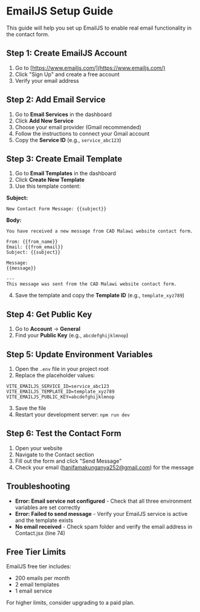 # EmailJS Setup Guide

This guide will help you set up EmailJS to enable real email functionality in the contact form.

## Step 1: Create EmailJS Account

1. Go to [https://www.emailjs.com/](https://www.emailjs.com/)
2. Click "Sign Up" and create a free account
3. Verify your email address

## Step 2: Add Email Service

1. Go to **Email Services** in the dashboard
2. Click **Add New Service**
3. Choose your email provider (Gmail recommended)
4. Follow the instructions to connect your Gmail account
5. Copy the **Service ID** (e.g., `service_abc123`)

## Step 3: Create Email Template

1. Go to **Email Templates** in the dashboard
2. Click **Create New Template**
3. Use this template content:

**Subject:**
```
New Contact Form Message: {{subject}}
```

**Body:**
```
You have received a new message from CAD Malawi website contact form.

From: {{from_name}}
Email: {{from_email}}
Subject: {{subject}}

Message:
{{message}}

---
This message was sent from the CAD Malawi website contact form.
```

4. Save the template and copy the **Template ID** (e.g., `template_xyz789`)

## Step 4: Get Public Key

1. Go to **Account** → **General**
2. Find your **Public Key** (e.g., `abcdefghijklmnop`)

## Step 5: Update Environment Variables

1. Open the `.env` file in your project root
2. Replace the placeholder values:

```env
VITE_EMAILJS_SERVICE_ID=service_abc123
VITE_EMAILJS_TEMPLATE_ID=template_xyz789
VITE_EMAILJS_PUBLIC_KEY=abcdefghijklmnop
```

3. Save the file
4. Restart your development server: `npm run dev`

## Step 6: Test the Contact Form

1. Open your website
2. Navigate to the Contact section
3. Fill out the form and click "Send Message"
4. Check your email (hanifamakunganya252@gmail.com) for the message

## Troubleshooting

- **Error: Email service not configured** - Check that all three environment variables are set correctly
- **Error: Failed to send message** - Verify your EmailJS service is active and the template exists
- **No email received** - Check spam folder and verify the email address in Contact.jsx (line 74)

## Free Tier Limits

EmailJS free tier includes:
- 200 emails per month
- 2 email templates
- 1 email service

For higher limits, consider upgrading to a paid plan.
